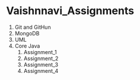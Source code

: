 # Vaishnnavi_Assignments

1. Git and GitHun
2. MongoDB
3. UML
4. Core Java
   1. Assignment_1
   1. Assignment_2
   1. Assignment_3
   1. Assignment_4